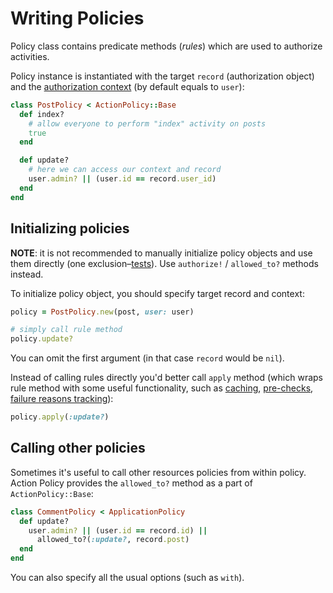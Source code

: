# Writing Policies

Policy class contains predicate methods (_rules_) which are used to authorize activities.

Policy instance is instantiated with the target `record` (authorization object) and the [authorization context](authorization_context.md) (by default equals to `user`):

```ruby
class PostPolicy < ActionPolicy::Base
  def index?
    # allow everyone to perform "index" activity on posts
    true
  end

  def update?
    # here we can access our context and record
    user.admin? || (user.id == record.user_id)
  end
end
```

## Initializing policies

**NOTE**: it is not recommended to manually initialize policy objects and use them directly (one exclusion–[tests](testing.md)). Use `authorize!` / `allowed_to?` methods instead.

To initialize policy object, you should specify target record and context:

```ruby
policy = PostPolicy.new(post, user: user)

# simply call rule method
policy.update?
```

You can omit the first argument (in that case `record` would be `nil`).

Instead of calling rules directly you'd better call `apply` method (which wraps rule method with some useful functionality, such as [caching](caching.md), [pre-checks](pre_checks.md), [failure reasons tracking](reasons.md)):

```ruby
policy.apply(:update?)
```

## Calling other policies

Sometimes it's useful to call other resources policies from within policy. Action Policy provides the `allowed_to?` method as a part of `ActionPolicy::Base`:

```ruby
class CommentPolicy < ApplicationPolicy
  def update?
    user.admin? || (user.id == record.id) ||
      allowed_to?(:update?, record.post)
  end
end
```

You can also specify all the usual options (such as `with`).
